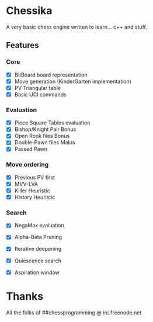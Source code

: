 # Chessika

A very basic chess engine written to learn... c++ and stuff.

## Features

### Core
  - [x] BitBoard board representation 
  - [x] Move generation (KinderGarten implementation)
  - [x] PV Triangular table
  - [x] Basic UCI commands

### Evaluation
  - [x] Piece Square Tables evaluation
  - [x] Bishop/Knight Pair Bonus
  - [x] Open Rook files Bonus
  - [x] Double-Pawn files Malus
  - [x] Passed Pawn

### Move ordering
  - [x] Previous PV first
  - [x] MVV-LVA
  - [x] Killer Heuristic
  - [x] History Heuristic 

### Search
  - [x] NegaMax evaluation
  - [x] Alpha-Beta Pruning
  - [x] Iterative deepening
  - [x] Quiescence search
  - [x] Aspiration window


# Thanks

All the folks of \#\#chessprogramming @ irc.freenode.net
